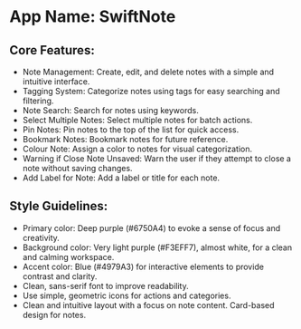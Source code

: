 # **App Name**: SwiftNote

## Core Features:

- Note Management: Create, edit, and delete notes with a simple and intuitive interface.
- Tagging System: Categorize notes using tags for easy searching and filtering.
- Note Search: Search for notes using keywords.
- Select Multiple Notes: Select multiple notes for batch actions.
- Pin Notes: Pin notes to the top of the list for quick access.
- Bookmark Notes: Bookmark notes for future reference.
- Colour Note: Assign a color to notes for visual categorization.
- Warning if Close Note Unsaved: Warn the user if they attempt to close a note without saving changes.
- Add Label for Note: Add a label or title for each note.

## Style Guidelines:

- Primary color: Deep purple (#6750A4) to evoke a sense of focus and creativity.
- Background color: Very light purple (#F3EFF7), almost white, for a clean and calming workspace.
- Accent color: Blue (#4979A3) for interactive elements to provide contrast and clarity.
- Clean, sans-serif font to improve readability.
- Use simple, geometric icons for actions and categories.
- Clean and intuitive layout with a focus on note content. Card-based design for notes.